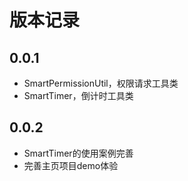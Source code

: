 # 版本记录

[//]: # (## 0.0.2)

[//]: # ()
[//]: # (+ 新增弹窗属性方法)

[//]: # (+ 新增全局配置和单点配置)

## 0.0.1

+ SmartPermissionUtil，权限请求工具类
+ SmartTimer，倒计时工具类

## 0.0.2

+ SmartTimer的使用案例完善
+ 完善主页项目demo体验